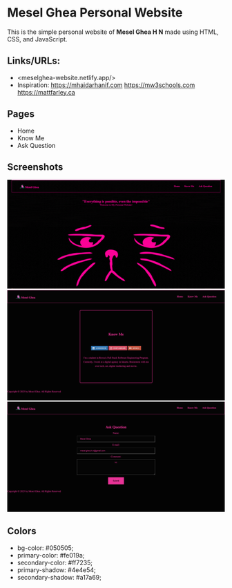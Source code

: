 # Mesel Ghea Personal Website

This is the simple personal website of **Mesel Ghea H N** made using HTML, CSS, and JavaScript.

## Links/URLs:

- <meselghea-website.netlify.app/>
- Inspiration: <https://mhaidarhanif.com> <https://mw3schools.com> <https://mattfarley.ca>

## Pages

- Home
- Know Me
- Ask Question

## Screenshots

![Home](photo/homemesel.gif)
![Know Me](photo/knowme.png)
![Ask Question](photo/askme.png)

## Colors

- bg-color: #050505;
- primary-color: #fe019a;
- secondary-color: #ff7235;
- primary-shadow: #4e4e54;
- secondary-shadow: #a17a69;
